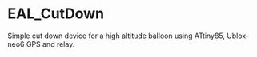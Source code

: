 # EAL_CutDown
Simple cut down device for a high altitude balloon using ATtiny85, Ublox-neo6 GPS and relay. 
